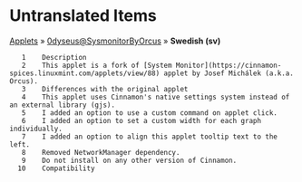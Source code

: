# Untranslated Items
[Applets](../../../README.md) &#187; [0dyseus@SysmonitorByOrcus](../README.md) &#187; **Swedish (sv)**

       1	Description
       2	This applet is a fork of [System Monitor](https://cinnamon-spices.linuxmint.com/applets/view/88) applet by Josef Michálek (a.k.a. Orcus).
       3	Differences with the original applet
       4	This applet uses Cinnamon's native settings system instead of an external library (gjs).
       5	I added an option to use a custom command on applet click.
       6	I added an option to set a custom width for each graph individually.
       7	I added an option to align this applet tooltip text to the left.
       8	Removed NetworkManager dependency.
       9	Do not install on any other version of Cinnamon.
      10	Compatibility
